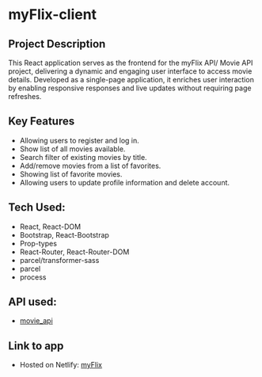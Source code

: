 # myFlix-client

## Project Description
This React application serves as the frontend for the myFlix API/ Movie API project, delivering a dynamic and engaging user interface to access movie details. Developed as a single-page application, it enriches user interaction by enabling responsive responses and live updates without requiring page refreshes.

## Key Features
- Allowing users to register and log in.
- Show list of all movies available.
- Search filter of existing movies by title.
- Add/remove movies from a list of favorites.
- Showing list of favorite movies.
- Allowing users to update profile information and delete account.

## Tech Used:
- React, React-DOM
- Bootstrap, React-Bootstrap
- Prop-types
- React-Router, React-Router-DOM
- parcel/transformer-sass
- parcel
- process

## API used:
- [ movie_api ](https://github.com/amach510/movie_api)

## Link to app
- Hosted on Netlify: [myFlix](https://my-flix-database-app.netlify.app/login)